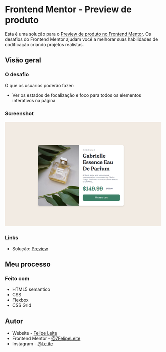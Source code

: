 # Frontend Mentor - Preview de produto

Esta é uma solução para o [Preview de produto no Frontend Mentor](https://www.frontendmentor.io/challenges/product-preview-card-component-GO7UmttRfa/hub). Os desafios do Frontend Mentor ajudam você a melhorar suas habilidades de codificação criando projetos realistas.

## Visão geral

### O desafio

O que os usuarios poderão fazer:

- Ver os estados de focalização e foco para todos os elementos interativos na página

### Screenshot
<img src="design/index.html.png" width="500px">

### Links
- Solução: [Preview](https://7felipeleite.github.io/mini-projetos/product-preview/)

## Meu processo

### Feito com

- HTML5 semantico
- CSS
- Flexbox
- CSS Grid


## Autor

- Website - [Felipe Leite](https://github.com/7FelipeLeite)
- Frontend Mentor - [@7FelipeLeite](https://www.frontendmentor.io/profile/7FelipeLeite)
- Instagram - [@l.e.ite](https://www.instagram.com/l.e.ite)
